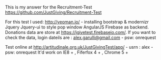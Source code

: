 This is my answer for the Recruitment-Test https://github.com/JustGiving/Recruitment-Test

For this test I used:
http://yeoman.io/ - installing bootstrap & modernizr
Jquery 
Jquery-ui to style pop window
AngularJS
Firebase as backend. Donations data are store at https://jgivetest.firebaseio.com/. 
If you want to check the data, login dateils are : alex.garulli@gmail.com  - psw: onrequest


Test online at http://artitudinale.org.uk/JustGivingTest/app/ - usrn : alex - psw: onrequest
It'd work on IE8 + , Fiferfox 4 + , Chrome 5 +
